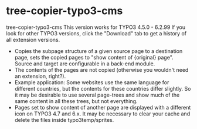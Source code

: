 # tree-copier-typo3-cms
tree-copier-typo3-cms
This version works for TYPO3 4.5.0 - 6.2.99
If you look for other TYPO3 versions, click the "Download" tab to get a history of all extension versions.

* Copies the subpage structure of a given source page to a destination page, sets the copied pages to "show content of {original} page". Source and target are configurable in a back-end module.
* The contents of the pages are not copied (otherwise you wouldn't need an extension, right?).
* Example application: Some websites use the same language for different countries, but the contents for these countries differ slightly. So it may be desirable to use several page-trees and show much of the same content in all these trees, but not everything.
* Pages set to show content of another page are displayed with a different icon on TYPO3 4.7 and 6.x. It may be necessary to clear your cache and delete the files inside typo3temp/sprites.
